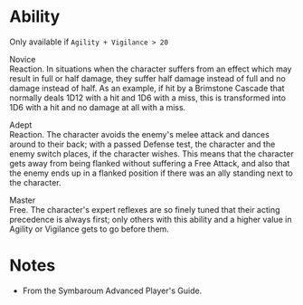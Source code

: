 # Ability
Only available if `Agility + Vigilance > 20`

Novice<br>Reaction. In situations when the character suffers from an effect which may result in full or half damage, they suffer half damage instead of full and no damage instead of half. As an example, if hit by a Brimstone Cascade that normally deals 1D12 with a hit and 1D6 with a miss, this is transformed into 1D6 with a hit and no damage at all with a miss.

Adept<br>Reaction. The character avoids the enemy's melee attack and dances around to their back; with a passed Defense test, the character and the enemy switch places, if the character wishes. This means that the character gets away from being flanked without suffering a Free Attack, and also that the enemy ends up in a flanked position if there was an ally standing next to the character.

Master<br>Free. The character's expert reflexes are so finely tuned that their acting precedence is always first; only others with this ability and a higher value in Agility or Vigilance gets to go before them.
# Notes
* From the Symbaroum Advanced Player's Guide.